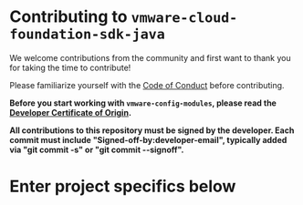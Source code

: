 # Contributing to `vmware-cloud-foundation-sdk-java`

We welcome contributions from the community and first want to thank you for taking the time to contribute!

Please familiarize yourself with the [Code of Conduct](https://github.com/vmware/.github/blob/main/CODE_OF_CONDUCT.md) before contributing.

__Before you start working with `vmware-config-modules`, please read the [Developer Certificate of Origin](https://developercertificate.org/).__

__All contributions to this repository must be signed by the developer. Each commit must include "Signed-off-by:developer-email", typically added via "git commit -s" or "git commit --signoff".__

# Enter project specifics below

